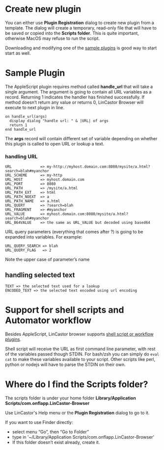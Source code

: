 # Create new plugin

You can either use **Plugin Registration** dialog to create new plugin from a template. The dialog will create a temporary, read-only file that will have to be saved or copied into the **Scripts folder**. This is quite important, otherwise MacOS may refuse to run the script.

Downloading and modifying one of the [sample plugins](https://github.com/onflapp/LinCastorBrowserPlugins) is good way to start start as well.

# Sample Plugin

The AppleScript plugin requires method called **handle_url** that will take a single argument. The argument is going to contain all URL variables as a record. Returning 1 indicates the handler has finished successfully. If method doesn’t return any value or returns 0, LinCastor Browser will execute to next plugin in line.

```
on handle_url(args)
  display dialog "handle url: " & |URL| of args
  return 1
end handle_url
```

The **args** record will contain different set of variable depending on whether this plugin is called to open URL or lookup a text.

### handling URL

```
URL             => my-http://myhost.domain.com:8080/mysite/a.html?search=blah#myanchor
URL_SCHEME      => my-http
URL_HOST        => myhost.domain.com
URL_PORT        => 8080
URL_PATH        => /mysite/a.html
URL_PATH_EXT    => html
URL_PATH_NOEXT  => a
URL_PATH_NAME   => a.html
URL_QUERY       => ?search=blah
URL_FRAGMENT    => #myanchor
URL_VALUE       => myhost.domain.com:8080/mysite/a.html?search=blah#myanchor
URL_B64VALUE    => the same as URL_VALUE but decoded using based64
```

URL query parameters (everything that comes after ?) is going to be expanded into variables. For example:

```
URL_QUERY_SEARCH => blah
URL_QUERY_FLAG   => 2
```

Note the upper case of parameter’s name

## handling selected text 

```
TEXT => the selected text used for a lookup
ENCODED_TEXT => the selected text encoded using url encoding
```

# Support for shell scripts and Automator workflow

Besides AppleScript, LinCastor browser supports [shell script or workflow plugins](https://github.com/onflapp/LinCastorBrowserPlugins/tree/master/script_templates).

Shell script will receive the URL as first command line parameter, with rest of the variables passed though STDIN. For bash/zsh you can simply do `eval cat` to make these variables available to your script. Other scripts like perl, python or nodejs will have to parse the STDIN on their own. 

# Where do I find the Scripts folder?

The scripts folder is under your home folder **Library/Application Scripts/com.onflapp.LinCastor-Browser**

Use LinCastor's Help menu or the **Plugin Registration** dialog to go to it.

If you want to use Finder directly:

- select menu “Go”, then “Go to Folder”
- type in '~/Library/Application Scripts/com.onflapp.LinCastor-Browser'
- If this folder doesn’t exist already, create it.
